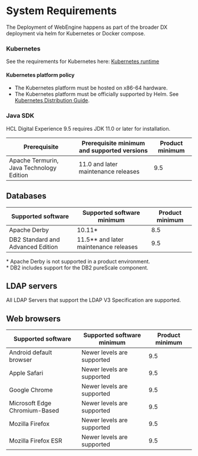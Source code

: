 # System Requirements

The Deployment of WebEngine happens as part of the broader DX deployment via helm for Kubernetes or Docker compose.

### Kubernetes

See the requirements for Kubernetes here: [Kubernetes runtime](https://opensource.hcltechsw.com/digital-experience/latest/get_started/system_requirements/kubernetes/kubernetes-runtime/)

#### Kubernetes platform policy

- The Kubernetes platform must be hosted on x86-64 hardware.
- The Kubernetes platform must be officially supported by Helm. See [Kubernetes Distribution Guide](<https://helm.sh/docs/topics/kubernetes_distros/>).

### Java SDK
HCL Digital Experience 9.5 requires JDK 11.0 or later for installation. 

|Prerequisite|Prerequisite minimum and supported versions|Product minimum|
|----------|----------|----------|
|Apache Termurin, Java Technology Edition|11.0 and later maintenance releases|9.5|  


## Databases

|Supported software|Supported software minimum|Product minimum|
|-----------|------------------|-----|
|Apache Derby|10.11*<br/>|8.5|
|DB2 Standard and Advanced Edition|11.5** and later maintenance releases|9.5|

\* Apache Derby is not supported in a product environment.  
\* DB2 includes support for the DB2 pureScale component.  

## LDAP servers 
All LDAP Servers that support the LDAP V3 Specification are supported.

## Web browsers 
|Supported software|Supported software minimum|Product minimum|
|-----------|------------------|-----|
|Android default browser|Newer levels are supported|9.5|
|Apple Safari|Newer levels are supported|9.5|
|Google Chrome|Newer levels are supported|9.5|
|Microsoft Edge Chromium-Based|Newer levels are supported|9.5|
|Mozilla Firefox|Newer levels are supported|9.5|
|Mozilla Firefox ESR|Newer levels are supported|9.5|


